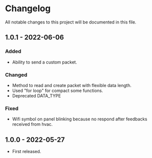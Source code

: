 # Changelog
All notable changes to this project will be documented in this file.

## 1.0.1 - 2022-06-06
### Added
- Ability to send a custom packet.

### Changed
- Method to read and create packet with flexible data length.
- Used "for loop" for compact some functions.
- Deprecated DATA_TYPE

### Fixed
- Wifi symbol on panel blinking because no respond after feedbacks received from hvac.

## 1.0.0 - 2022-05-27
- First released.